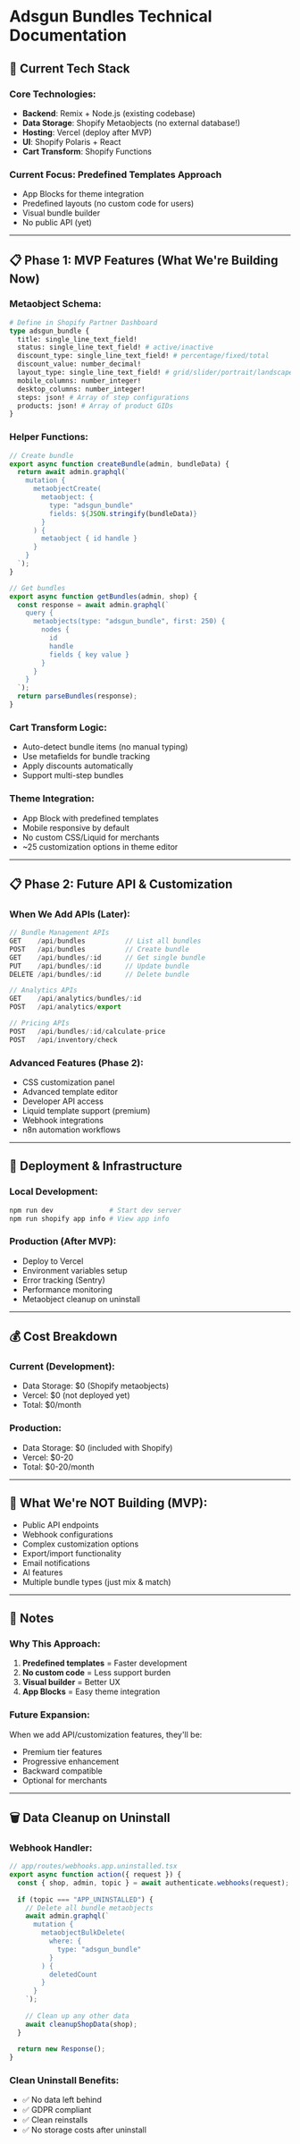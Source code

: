 # Adsgun Bundles Technical Documentation

## 🎯 Current Tech Stack

### Core Technologies:
- **Backend**: Remix + Node.js (existing codebase)
- **Data Storage**: Shopify Metaobjects (no external database!)
- **Hosting**: Vercel (deploy after MVP)
- **UI**: Shopify Polaris + React
- **Cart Transform**: Shopify Functions

### Current Focus: Predefined Templates Approach
- App Blocks for theme integration
- Predefined layouts (no custom code for users)
- Visual bundle builder
- No public API (yet)

---

## 📋 Phase 1: MVP Features (What We're Building Now)

### Metaobject Schema:
```graphql
# Define in Shopify Partner Dashboard
type adsgun_bundle {
  title: single_line_text_field!
  status: single_line_text_field! # active/inactive
  discount_type: single_line_text_field! # percentage/fixed/total
  discount_value: number_decimal!
  layout_type: single_line_text_field! # grid/slider/portrait/landscape
  mobile_columns: number_integer!
  desktop_columns: number_integer!
  steps: json! # Array of step configurations
  products: json! # Array of product GIDs
}
```

### Helper Functions:
```javascript
// Create bundle
export async function createBundle(admin, bundleData) {
  return await admin.graphql(`
    mutation {
      metaobjectCreate(
        metaobject: {
          type: "adsgun_bundle"
          fields: ${JSON.stringify(bundleData)}
        }
      ) {
        metaobject { id handle }
      }
    }
  `);
}

// Get bundles
export async function getBundles(admin, shop) {
  const response = await admin.graphql(`
    query {
      metaobjects(type: "adsgun_bundle", first: 250) {
        nodes {
          id
          handle
          fields { key value }
        }
      }
    }
  `);
  return parseBundles(response);
}
```

### Cart Transform Logic:
- Auto-detect bundle items (no manual typing)
- Use metafields for bundle tracking
- Apply discounts automatically
- Support multi-step bundles

### Theme Integration:
- App Block with predefined templates
- Mobile responsive by default
- No custom CSS/Liquid for merchants
- ~25 customization options in theme editor

---

## 📋 Phase 2: Future API & Customization

### When We Add APIs (Later):
```typescript
// Bundle Management APIs
GET    /api/bundles          // List all bundles
POST   /api/bundles          // Create bundle
GET    /api/bundles/:id      // Get single bundle
PUT    /api/bundles/:id      // Update bundle
DELETE /api/bundles/:id      // Delete bundle

// Analytics APIs
GET    /api/analytics/bundles/:id
POST   /api/analytics/export

// Pricing APIs
POST   /api/bundles/:id/calculate-price
POST   /api/inventory/check
```

### Advanced Features (Phase 2):
- CSS customization panel
- Advanced template editor
- Developer API access
- Liquid template support (premium)
- Webhook integrations
- n8n automation workflows

---

## 🚀 Deployment & Infrastructure

### Local Development:
```bash
npm run dev              # Start dev server
npm run shopify app info # View app info
```

### Production (After MVP):
- Deploy to Vercel
- Environment variables setup
- Error tracking (Sentry)
- Performance monitoring
- Metaobject cleanup on uninstall

---

## 💰 Cost Breakdown

### Current (Development):
- Data Storage: $0 (Shopify metaobjects)
- Vercel: $0 (not deployed yet)
- Total: $0/month

### Production:
- Data Storage: $0 (included with Shopify)
- Vercel: $0-20
- Total: $0-20/month

---

## 🔧 What We're NOT Building (MVP):
- Public API endpoints
- Webhook configurations
- Complex customization options
- Export/import functionality
- Email notifications
- AI features
- Multiple bundle types (just mix & match)

---

## 📝 Notes

### Why This Approach:
1. **Predefined templates** = Faster development
2. **No custom code** = Less support burden
3. **Visual builder** = Better UX
4. **App Blocks** = Easy theme integration

### Future Expansion:
When we add API/customization features, they'll be:
- Premium tier features
- Progressive enhancement
- Backward compatible
- Optional for merchants

---

## 🗑️ Data Cleanup on Uninstall

### Webhook Handler:
```javascript
// app/routes/webhooks.app.uninstalled.tsx
export async function action({ request }) {
  const { shop, admin, topic } = await authenticate.webhooks(request);
  
  if (topic === "APP_UNINSTALLED") {
    // Delete all bundle metaobjects
    await admin.graphql(`
      mutation {
        metaobjectBulkDelete(
          where: { 
            type: "adsgun_bundle"
          }
        ) {
          deletedCount
        }
      }
    `);
    
    // Clean up any other data
    await cleanupShopData(shop);
  }
  
  return new Response();
}
```

### Clean Uninstall Benefits:
- ✅ No data left behind
- ✅ GDPR compliant
- ✅ Clean reinstalls
- ✅ No storage costs after uninstall